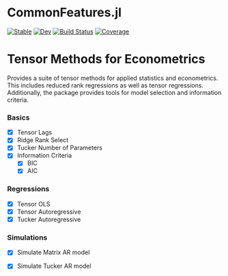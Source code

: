 # CommonFeatures.jl

[![Stable](https://img.shields.io/badge/docs-stable-blue.svg)](https://ivanuricardo.github.io/TensorEconometrics.jl/stable/)
[![Dev](https://img.shields.io/badge/docs-dev-blue.svg)](https://ivanuricardo.github.io/TensorEconometrics.jl/dev/)
[![Build Status](https://github.com/ivanuricardo/TensorEconometrics.jl/actions/workflows/CI.yml/badge.svg?branch=main)](https://github.com/ivanuricardo/TensorEconometrics.jl/actions/workflows/CI.yml?query=branch%3Amain)
[![Coverage](https://codecov.io/gh/ivanuricardo/TensorEconometrics.jl/branch/main/graph/badge.svg)](https://codecov.io/gh/ivanuricardo/TensorEconometrics.jl)

# Tensor Methods for Econometrics

Provides a suite of tensor methods for applied statistics and econometrics.
This includes reduced rank regressions as well as tensor regressions.
Additionally, the package provides tools for model selection and information criteria.

### Basics
- [x] Tensor Lags
- [x] Ridge Rank Select
- [x] Tucker Number of Parameters
- [x] Information Criteria
    - [x] BIC
    - [x] AIC

### Regressions
- [x] Tensor OLS
- [x] Tensor Autoregressive
- [x] Tucker Autoregressive

### Simulations
- [x] Simulate Matrix AR model
- [x] Simulate Tucker AR model

